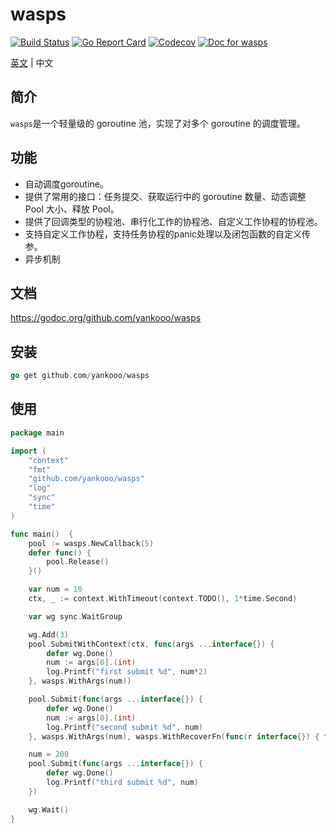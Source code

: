 # wasps

[![Build Status](https://travis-ci.com/yankooo/wasps.svg?branch=master)](https://travis-ci.com/yankooo/wasps) [![Go Report Card](https://goreportcard.com/badge/github.com/yankooo/wasps)](https://goreportcard.com/report/github.com/yankooo/wasps) [![Codecov](https://img.shields.io/codecov/c/github/yankooo/wasps/master)](https://codecov.io/gh/yankooo/wasps) [![Doc for wasps](https://img.shields.io/badge/go.dev-doc-007d9c?style=flat&logo=appveyor)](https://pkg.go.dev/github.com/yankooo/wasps?tab=doc)

[英文](README.md) | 中文

## 简介

`wasps`是一个轻量级的 goroutine 池，实现了对多个 goroutine 的调度管理。

## 功能

- 自动调度goroutine。
- 提供了常用的接口：任务提交、获取运行中的 goroutine 数量、动态调整 Pool 大小、释放 Pool。
- 提供了回调类型的协程池、串行化工作的协程池、自定义工作协程的协程池。
- 支持自定义工作协程，支持任务协程的panic处理以及闭包函数的自定义传参。
- 异步机制

## 文档

https://godoc.org/github.com/yankooo/wasps

## 安装

``` go
go get github.com/yankooo/wasps
```

## 使用
``` go
package main

import (
	"context"
	"fmt"
	"github.com/yankooo/wasps"
	"log"
	"sync"
	"time"
)

func main()  {
	pool := wasps.NewCallback(5)
	defer func() {
		pool.Release()
	}()

	var num = 10
	ctx, _ := context.WithTimeout(context.TODO(), 1*time.Second)

	var wg sync.WaitGroup

	wg.Add(3)
	pool.SubmitWithContext(ctx, func(args ...interface{}) {
		defer wg.Done()
		num := args[0].(int)
		log.Printf("first submit %d", num*2)
	}, wasps.WithArgs(num))

	pool.Submit(func(args ...interface{}) {
		defer wg.Done()
		num := args[0].(int)
		log.Printf("second submit %d", num)
	}, wasps.WithArgs(num), wasps.WithRecoverFn(func(r interface{}) { fmt.Printf("catch panic: %+v\n", r) }))

	num = 200
	pool.Submit(func(args ...interface{}) {
		defer wg.Done()
		log.Printf("third submit %d", num)
	})

	wg.Wait()
}
```